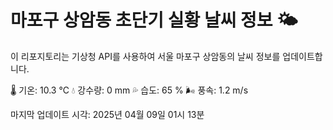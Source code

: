 
# 마포구 상암동 초단기 실황 날씨 정보 🌤️

이 리포지토리는 기상청 API를 사용하여 서울 마포구 상암동의 날씨 정보를 업데이트합니다. 

🌡️ 기온: 10.3 ℃
💧 강수량: 0 mm
💦 습도: 65 %
🌬️ 풍속: 1.2 m/s

마지막 업데이트 시각: 2025년 04월 09일 01시 13분    
